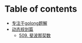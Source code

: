 # Table of contents

* [专注于golong题解](README.md)
* [动态规划篇](dong-tai-gui-hua-pian/README.md)
  * [509. 斐波那契数](dong-tai-gui-hua-pian/509.-fei-bo-na-qi-shu.md)

